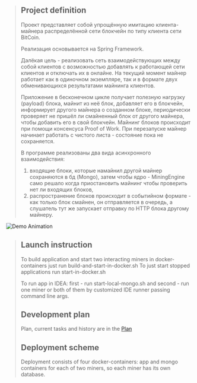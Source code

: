 > ## Project definition
> Проект представляет собой упрощённую имитацию клиента-майнера распределённой сети блокчейн по типу клиента сети BitCoin.
>
> Реализация основывается на Spring Framework.
>
> Далёкая цель - реализовать сеть взаимодействующих между собой клиентов с возможностью добавлять к работающей сети 
> клиентов и отключать их в онлайне. На текущий момент майнер работает как в одиночном экземпляре, 
> так и в формате двух обменивающихся результатами майнинга клиентов. 
>
> Приложение в бесконечном цикле получает полезную нагрузку (payload) блока, майнит из неё блок, добавляет его 
> в блокчейн, информирует другого майнера о созданном блоке, периодически проверяет не пришёл ли смайненный блок от 
> другого майнера, чтобы добавить его в свой блокчейн. Майнинг блоков происходит при помощи консенсуса Proof of Work. 
> При перезапуске майнер начинает работать с чистого листа - состояние пока не сохраняется.
>
> В программе реализованы два вида асинхронного взаимодействия: 
> 1) входящие блоки, которые намайнил другой майнер сохраняются в бд (Mongo), затем чтобы ядро - MiningEngine
> само решало когда приостановить майнинг чтобы проверить нет ли входящих блоков, 
> 2) распространение блоков происходит в событийном формате - как только блок смайнен, он отправляется в очередь, а слушатель тут же запускает отправку по HTTP блока другому майнеру.

![Demo Animation](../assets/MinerVersionOn-30-08-2020.png)

> ## Launch instruction
> To build application and start two interacting miners in docker-containers just run build-and-start-in-docker.sh
> To just start stopped applications run start-in-docker.sh
>
> To run app in IDEA: first - run start-local-mongo.sh and second - run one miner or both of them by customized IDE
> runner passing command line args. 
>
> ## Development plan
> Plan, current tasks and history are in the [Plan](Plan.md) 
>
> ## Deployment scheme
> Deployment consists of four docker-containers: app and mongo containers for each of two miners, so each miner has
> its own database.